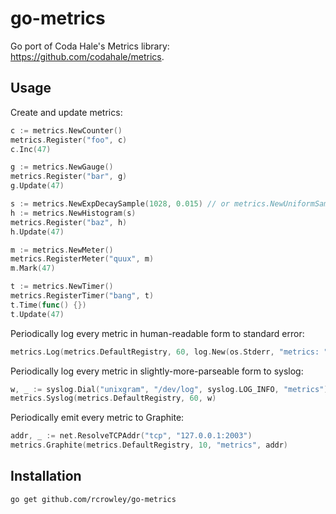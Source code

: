 go-metrics
==========

Go port of Coda Hale's Metrics library: <https://github.com/codahale/metrics>.

Usage
-----

Create and update metrics:

```go
c := metrics.NewCounter()
metrics.Register("foo", c)
c.Inc(47)

g := metrics.NewGauge()
metrics.Register("bar", g)
g.Update(47)

s := metrics.NewExpDecaySample(1028, 0.015) // or metrics.NewUniformSample(1028)
h := metrics.NewHistogram(s)
metrics.Register("baz", h)
h.Update(47)

m := metrics.NewMeter()
metrics.RegisterMeter("quux", m)
m.Mark(47)

t := metrics.NewTimer()
metrics.RegisterTimer("bang", t)
t.Time(func() {})
t.Update(47)
```

Periodically log every metric in human-readable form to standard error:

```go
metrics.Log(metrics.DefaultRegistry, 60, log.New(os.Stderr, "metrics: ", log.Lmicroseconds))
```

Periodically log every metric in slightly-more-parseable form to syslog:

```go
w, _ := syslog.Dial("unixgram", "/dev/log", syslog.LOG_INFO, "metrics")
metrics.Syslog(metrics.DefaultRegistry, 60, w)
```

Periodically emit every metric to Graphite:

```go
addr, _ := net.ResolveTCPAddr("tcp", "127.0.0.1:2003")
metrics.Graphite(metrics.DefaultRegistry, 10, "metrics", addr)
```

Installation
------------

```sh
go get github.com/rcrowley/go-metrics
```
